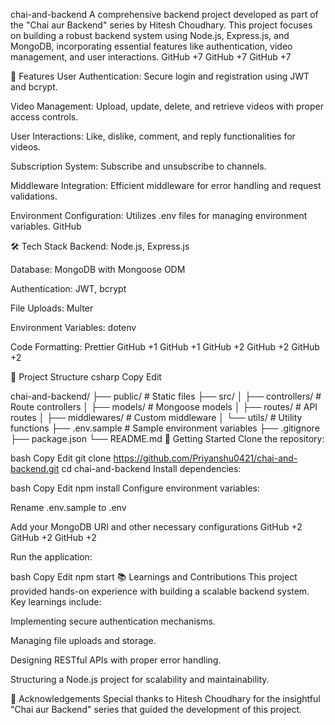 chai-and-backend
A comprehensive backend project developed as part of the "Chai aur Backend" series by Hitesh Choudhary. This project focuses on building a robust backend system using Node.js, Express.js, and MongoDB, incorporating essential features like authentication, video management, and user interactions.
GitHub
+7
GitHub
+7
GitHub
+7

🚀 Features
User Authentication: Secure login and registration using JWT and bcrypt.

Video Management: Upload, update, delete, and retrieve videos with proper access controls.

User Interactions: Like, dislike, comment, and reply functionalities for videos.

Subscription System: Subscribe and unsubscribe to channels.

Middleware Integration: Efficient middleware for error handling and request validations.

Environment Configuration: Utilizes .env files for managing environment variables.
GitHub

🛠️ Tech Stack
Backend: Node.js, Express.js

Database: MongoDB with Mongoose ODM

Authentication: JWT, bcrypt

File Uploads: Multer

Environment Variables: dotenv

Code Formatting: Prettier
GitHub
+1
GitHub
+1
GitHub
+2
GitHub
+2
GitHub
+2

📂 Project Structure
csharp
Copy
Edit

chai-and-backend/
├── public/             # Static files
├── src/
│   ├── controllers/    # Route controllers
│   ├── models/         # Mongoose models
│   ├── routes/         # API routes
│   ├── middlewares/    # Custom middleware
│   └── utils/          # Utility functions
├── .env.sample         # Sample environment variables
├── .gitignore
├── package.json
└── README.md
🔧 Getting Started
Clone the repository:

bash
Copy
Edit
git clone https://github.com/Priyanshu0421/chai-and-backend.git
cd chai-and-backend
Install dependencies:

bash
Copy
Edit
npm install
Configure environment variables:

Rename .env.sample to .env

Add your MongoDB URI and other necessary configurations
GitHub
+2
GitHub
+2
GitHub
+2

Run the application:

bash
Copy
Edit
npm start
📚 Learnings and Contributions
This project provided hands-on experience with building a scalable backend system. Key learnings include:

Implementing secure authentication mechanisms.

Managing file uploads and storage.

Designing RESTful APIs with proper error handling.

Structuring a Node.js project for scalability and maintainability.

🤝 Acknowledgements
Special thanks to Hitesh Choudhary for the insightful "Chai aur Backend" series that guided the development of this project.
